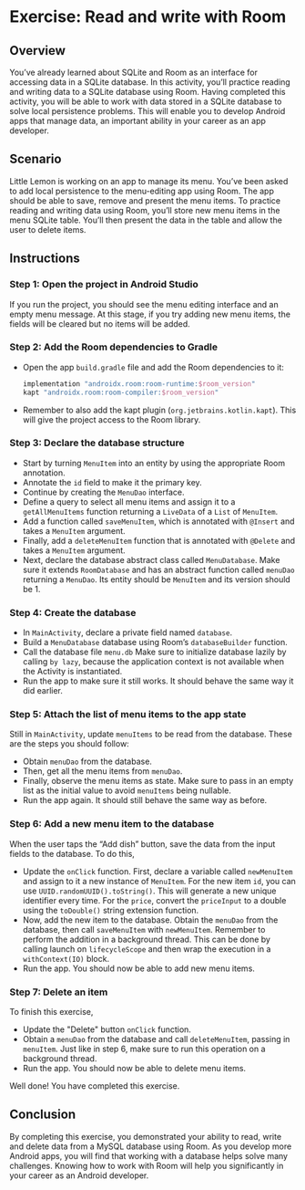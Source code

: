 # Exercise: Read and write with Room

## Overview
You’ve already learned about SQLite and Room as an interface for accessing data in a SQLite database.
In this activity, you’ll practice reading and writing data to a SQLite database using Room. 
Having completed this activity,
you will be able to work with data stored in a SQLite database to solve local persistence problems. 
This will enable you to develop Android apps that manage data, 
an important ability in your career as an app developer.

## Scenario
Little Lemon is working on an app to manage its menu.
You’ve been asked to add local persistence to the menu-editing app using Room.
The app should be able to save, remove and present the menu items.
To practice reading and writing data using Room, you’ll store new menu items in the menu SQLite table. 
You’ll then present the data in the table and allow the user to delete items.

## Instructions

### Step 1: Open the project in Android Studio
If you run the project, you should see the menu editing interface and an empty menu message. 
At this stage, if you try adding new menu items, the fields will be cleared but no items will be added.

### Step 2: Add the Room dependencies to Gradle
- Open the app `build.gradle` file and add the Room dependencies to it: 
    ```groovy
    implementation "androidx.room:room-runtime:$room_version" 
    kapt "androidx.room:room-compiler:$room_version"
    ```
    
- Remember to also add the kapt plugin (`org.jetbrains.kotlin.kapt`).
  This will give the project access to the Room library.

### Step 3: Declare the database structure
- Start by turning `MenuItem` into an entity by using the appropriate Room annotation.
- Annotate the `id` field to make it the primary key.
- Continue by creating the `MenuDao` interface.
- Define a query to select all menu items and 
  assign it to a `getAllMenuItems` function returning a `LiveData` of a `List` of `MenuItem`.
- Add a function called `saveMenuItem`, 
  which is annotated with `@Insert` and takes a `MenuItem` argument.
- Finally, add a `deleteMenuItem` function that is annotated with `@Delete` 
  and takes a `MenuItem` argument.
- Next, declare the database abstract class called `MenuDatabase`. 
  Make sure it extends `RoomDatabase` and has an abstract function called `menuDao` returning a `MenuDao`. 
  Its entity should be `MenuItem` and its version should be 1.

### Step 4: Create the database
- In `MainActivity`, declare a private field named `database`.
- Build a `MenuDatabase` database using Room’s `databaseBuilder` function.
- Call the database file `menu.db` Make sure to initialize database lazily by calling `by lazy`,
  because the application context is not available when the Activity is instantiated.
- Run the app to make sure it still works. It should behave the same way it did earlier.

### Step 5: Attach the list of menu items to the app state
Still in `MainActivity`, update `menuItems` to be read from the database.
These are the steps you should follow:
- Obtain `menuDao` from the database.
- Then, get all the menu items from `menuDao`.
- Finally, observe the menu items as state.
  Make sure to pass in an empty list as the initial value to avoid `menuItems` being nullable.
- Run the app again. It should still behave the same way as before.

### Step 6: Add a new menu item to the database
When the user taps the “Add dish” button, save the data from the input fields to the database. 
To do this,
- Update the `onClick` function. 
  First, declare a variable called `newMenuItem` and assign to it a new instance of `MenuItem`.
  For the new item `id`, you can use `UUID.randomUUID().toString()`.
  This will generate a new unique identifier every time. 
  For the `price`, convert the `priceInput` to a double using the `toDouble()` string extension function.
- Now, add the new item to the database.
  Obtain the `menuDao` from the database, then call `saveMenuItem` with `newMenuItem`. 
  Remember to perform the addition in a background thread. 
  This can be done by calling launch on `lifecycleScope` and 
  then wrap the execution in a `withContext(IO)` block.
- Run the app.
  You should now be able to add new menu items.

### Step 7: Delete an item
To finish this exercise,
- Update the "Delete" button `onClick` function.
- Obtain a `menuDao` from the database and call `deleteMenuItem`, passing in `menuItem`. 
  Just like in step 6, make sure to run this operation on a background thread.
- Run the app. 
  You should now be able to delete menu items.

Well done! You have completed this exercise.

## Conclusion
By completing this exercise, 
you demonstrated your ability to read, write and delete data from a MySQL database using Room. 
As you develop more Android apps, you will find that working with a database helps solve many challenges.
Knowing how to work with Room will help you significantly in your career as an Android developer.